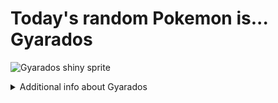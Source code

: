 # Today's random Pokemon is... Gyarados

![Gyarados shiny sprite](https://raw.githubusercontent.com/PokeAPI/sprites/master/sprites/pokemon/shiny/130.png)

<details>
<summary>Additional info about Gyarados</summary>

| srpite type | image |
|------|------|
| back_default | ![Gyarados back_default sprite](https://raw.githubusercontent.com/PokeAPI/sprites/master/sprites/pokemon/back/130.png) |
| back_female | ![Gyarados back_female sprite](https://raw.githubusercontent.com/PokeAPI/sprites/master/sprites/pokemon/back/female/130.png) |
| back_shiny | ![Gyarados back_shiny sprite](https://raw.githubusercontent.com/PokeAPI/sprites/master/sprites/pokemon/back/shiny/130.png) |
| back_shiny_female | ![Gyarados back_shiny_female sprite](https://raw.githubusercontent.com/PokeAPI/sprites/master/sprites/pokemon/back/shiny/female/130.png) |
| front_default | ![Gyarados front_default sprite](https://raw.githubusercontent.com/PokeAPI/sprites/master/sprites/pokemon/130.png) |
| front_female | ![Gyarados front_female sprite](https://raw.githubusercontent.com/PokeAPI/sprites/master/sprites/pokemon/female/130.png) |
| front_shiny_female | ![Gyarados front_shiny_female sprite](https://raw.githubusercontent.com/PokeAPI/sprites/master/sprites/pokemon/shiny/female/130.png) | </details>